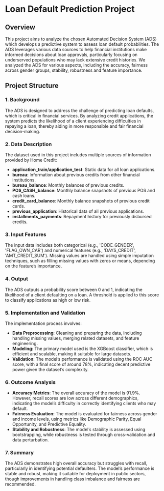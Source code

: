 # Loan Default Prediction Project

## Overview
This project aims to analyze the chosen Automated Decision System (ADS) which develops a predictive system to assess loan default probabilities. The ADS leverages various data sources to help financial institutions make informed decisions about loan approvals, particularly focusing on underserved populations who may lack extensive credit histories. We analyzed the ADS for various aspects, including the accuracy, fairness across gender groups, stability, robustness and feature importance.

## Project Structure

### 1. **Background**
The ADS is designed to address the challenge of predicting loan defaults, which is critical in financial services. By analyzing credit applications, the system predicts the likelihood of a client experiencing difficulties in repaying a loan, thereby aiding in more responsible and fair financial decision-making. 

### 2. **Data Description**
The dataset used in this project includes multiple sources of information provided by Home Credit:
- **application_train/application_test**: Static data for all loan applications.
- **bureau**: Information about previous credits from other financial institutions.
- **bureau_balance**: Monthly balances of previous credits.
- **POS_CASH_balance**: Monthly balance snapshots of previous POS and cash loans.
- **credit_card_balance**: Monthly balance snapshots of previous credit cards.
- **previous_application**: Historical data of all previous applications.
- **installments_payments**: Repayment history for previously disbursed credits.

### 3. **Input Features**
The input data includes both categorical (e.g., 'CODE_GENDER', 'FLAG_OWN_CAR') and numerical features (e.g., 'DAYS_CREDIT', 'AMT_CREDIT_SUM'). Missing values are handled using simple imputation techniques, such as filling missing values with zeros or means, depending on the feature’s importance.

### 4. **Output**
The ADS outputs a probability score between 0 and 1, indicating the likelihood of a client defaulting on a loan. A threshold is applied to this score to classify applications as high or low risk.

### 5. **Implementation and Validation**
The implementation process involves:
- **Data Preprocessing**: Cleaning and preparing the data, including handling missing values, merging related datasets, and feature engineering.
- **Modeling**: The primary model used is the XGBoost classifier, which is efficient and scalable, making it suitable for large datasets.
- **Validation**: The model’s performance is validated using the ROC AUC score, with a final score of around 78%, indicating decent predictive power given the dataset’s complexity.

### 6. **Outcome Analysis**
- **Accuracy Metrics**: The overall accuracy of the model is 91.9%. However, recall scores are low across different demographics, indicating the model’s difficulty in correctly identifying clients who may default.
- **Fairness Evaluation**: The model is evaluated for fairness across gender and income levels, using metrics like Demographic Parity, Equal Opportunity, and Predictive Equality.
- **Stability and Robustness**: The model’s stability is assessed using bootstrapping, while robustness is tested through cross-validation and data perturbation.

### 7. **Summary**
The ADS demonstrates high overall accuracy but struggles with recall, particularly in identifying potential defaulters. The model’s performance is stable and robust, making it suitable for deployment in public sectors, though improvements in handling class imbalance and fairness are recommended.

